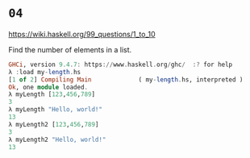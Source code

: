 # `04`

https://wiki.haskell.org/99_questions/1_to_10

Find the number of elements in a list.

```haskell
GHCi, version 9.4.7: https://www.haskell.org/ghc/  :? for help
λ :load my-length.hs 
[1 of 2] Compiling Main             ( my-length.hs, interpreted )
Ok, one module loaded.
λ myLength [123,456,789]
3
λ myLength "Hello, world!"
13
λ myLength2 [123,456,789]
3
λ myLength2 "Hello, world!"
13
```
